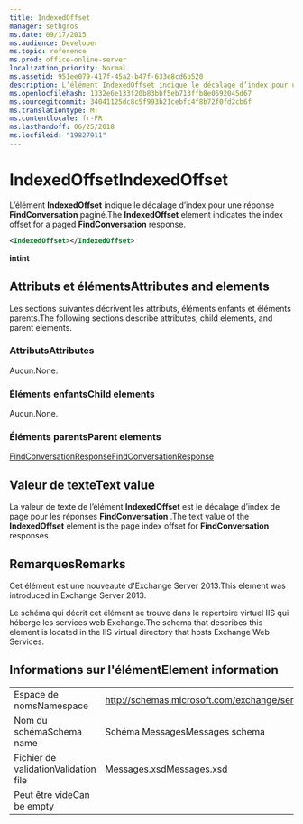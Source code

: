 ```yaml
---
title: IndexedOffset
manager: sethgros
ms.date: 09/17/2015
ms.audience: Developer
ms.topic: reference
ms.prod: office-online-server
localization_priority: Normal
ms.assetid: 951ee079-417f-45a2-b47f-633e8cd6b520
description: L’élément IndexedOffset indique le décalage d’index pour une réponse FindConversation paginé.
ms.openlocfilehash: 1332e6e133f20b83bbf5eb713ffb8e0592045d67
ms.sourcegitcommit: 34041125dc8c5f993b21cebfc4f8b72f0fd2cb6f
ms.translationtype: MT
ms.contentlocale: fr-FR
ms.lasthandoff: 06/25/2018
ms.locfileid: "19827911"
---
```

# <a name="indexedoffset"></a><span data-ttu-id="48945-103">IndexedOffset</span><span class="sxs-lookup"><span data-stu-id="48945-103">IndexedOffset</span></span>

<span data-ttu-id="48945-104">L’élément **IndexedOffset** indique le décalage d’index pour une réponse **FindConversation** paginé.</span><span class="sxs-lookup"><span data-stu-id="48945-104">The **IndexedOffset** element indicates the index offset for a paged **FindConversation** response.</span></span> 
  
```XML
<IndexedOffset></IndexedOffset>
```

 <span data-ttu-id="48945-105">**int**</span><span class="sxs-lookup"><span data-stu-id="48945-105">**int**</span></span>
## <a name="attributes-and-elements"></a><span data-ttu-id="48945-106">Attributs et éléments</span><span class="sxs-lookup"><span data-stu-id="48945-106">Attributes and elements</span></span>

<span data-ttu-id="48945-107">Les sections suivantes décrivent les attributs, éléments enfants et éléments parents.</span><span class="sxs-lookup"><span data-stu-id="48945-107">The following sections describe attributes, child elements, and parent elements.</span></span>
  
### <a name="attributes"></a><span data-ttu-id="48945-108">Attributs</span><span class="sxs-lookup"><span data-stu-id="48945-108">Attributes</span></span>

<span data-ttu-id="48945-109">Aucun.</span><span class="sxs-lookup"><span data-stu-id="48945-109">None.</span></span>
  
### <a name="child-elements"></a><span data-ttu-id="48945-110">Éléments enfants</span><span class="sxs-lookup"><span data-stu-id="48945-110">Child elements</span></span>

<span data-ttu-id="48945-111">Aucun.</span><span class="sxs-lookup"><span data-stu-id="48945-111">None.</span></span>
  
### <a name="parent-elements"></a><span data-ttu-id="48945-112">Éléments parents</span><span class="sxs-lookup"><span data-stu-id="48945-112">Parent elements</span></span>

[<span data-ttu-id="48945-113">FindConversationResponse</span><span class="sxs-lookup"><span data-stu-id="48945-113">FindConversationResponse</span></span>](findconversationresponse.md)
  
## <a name="text-value"></a><span data-ttu-id="48945-114">Valeur de texte</span><span class="sxs-lookup"><span data-stu-id="48945-114">Text value</span></span>

<span data-ttu-id="48945-115">La valeur de texte de l’élément **IndexedOffset** est le décalage d’index de page pour les réponses **FindConversation** .</span><span class="sxs-lookup"><span data-stu-id="48945-115">The text value of the **IndexedOffset** element is the page index offset for **FindConversation** responses.</span></span> 
  
## <a name="remarks"></a><span data-ttu-id="48945-116">Remarques</span><span class="sxs-lookup"><span data-stu-id="48945-116">Remarks</span></span>

<span data-ttu-id="48945-117">Cet élément est une nouveauté d'Exchange Server 2013.</span><span class="sxs-lookup"><span data-stu-id="48945-117">This element was introduced in Exchange Server 2013.</span></span>
  
<span data-ttu-id="48945-118">Le schéma qui décrit cet élément se trouve dans le répertoire virtuel IIS qui héberge les services web Exchange.</span><span class="sxs-lookup"><span data-stu-id="48945-118">The schema that describes this element is located in the IIS virtual directory that hosts Exchange Web Services.</span></span>
  
## <a name="element-information"></a><span data-ttu-id="48945-119">Informations sur l'élément</span><span class="sxs-lookup"><span data-stu-id="48945-119">Element information</span></span>

|||
|:-----|:-----|
|<span data-ttu-id="48945-120">Espace de noms</span><span class="sxs-lookup"><span data-stu-id="48945-120">Namespace</span></span>  <br/> |http://schemas.microsoft.com/exchange/services/2006/messages  <br/> |
|<span data-ttu-id="48945-121">Nom du schéma</span><span class="sxs-lookup"><span data-stu-id="48945-121">Schema name</span></span>  <br/> |<span data-ttu-id="48945-122">Schéma Messages</span><span class="sxs-lookup"><span data-stu-id="48945-122">Messages schema</span></span>  <br/> |
|<span data-ttu-id="48945-123">Fichier de validation</span><span class="sxs-lookup"><span data-stu-id="48945-123">Validation file</span></span>  <br/> |<span data-ttu-id="48945-124">Messages.xsd</span><span class="sxs-lookup"><span data-stu-id="48945-124">Messages.xsd</span></span>  <br/> |
|<span data-ttu-id="48945-125">Peut être vide</span><span class="sxs-lookup"><span data-stu-id="48945-125">Can be empty</span></span>  <br/> ||
   

